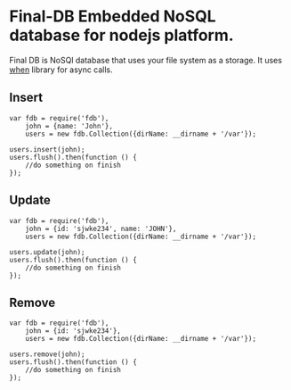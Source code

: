 # Final-DB Embedded NoSQL database for nodejs platform.

Final DB is NoSQl database that uses your file system as a storage.
It uses [when](https://github.com/cujojs/when) library for async calls.

## Insert

    var fdb = require('fdb'),
        john = {name: 'John'},
        users = new fdb.Collection({dirName: __dirname + '/var'});

    users.insert(john);
    users.flush().then(function () {
        //do something on finish
    });

## Update

    var fdb = require('fdb'),
        john = {id: 'sjwke234', name: 'JOHN'},
        users = new fdb.Collection({dirName: __dirname + '/var'});

    users.update(john);
    users.flush().then(function () {
        //do something on finish
    });

## Remove

    var fdb = require('fdb'),
        john = {id: 'sjwke234'},
        users = new fdb.Collection({dirName: __dirname + '/var'});

    users.remove(john);
    users.flush().then(function () {
        //do something on finish
    });
